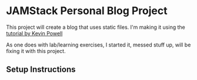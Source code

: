# JAMStack Personal Blog Project

This project will create a blog that uses static files. I'm making it using the [tutorial by Kevin Powell](https://github.com/mattfussell/new-site.git)

As one does with lab/learning exercises, I started it, messed stuff up, will be fixing it with this project.

## Setup Instructions

